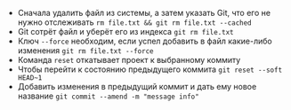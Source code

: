* Сначала удалить файл из системы, а затем указать Git, что его не нужно отслеживать `rm file.txt && git rm file.txt --cached`
* Git сотрёт файл и уберёт его из индекса `git rm file.txt`
* Ключ `--force` необходим, если успел добавить в файл какие-либо изменения `git rm file.txt --force`
* Команда `reset` откатывает проект к выбранному коммиту
* Чтобы перейти к состоянию предыдущего коммита `git reset --soft HEAD~1`
* Добавить изменения в предыдущий коммит и дать ему новое название `git commit --amend -m "message info"`
